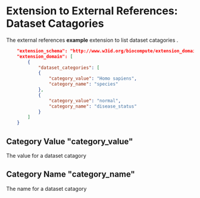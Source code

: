 # Extension to External References: Dataset Catagories

The external references **example** extension to list dataset catagories .

```json
    "extension_schema": "http://www.w3id.org/biocompute/extension_domain/1.0.0/dataset/dataset_extension.json",
    "extension_domain": [
        {
            "dataset_categories": [
            {
                "category_value": "Homo sapiens",
                "category_name": "species"
            },
            {
                "category_value": "normal",
                "category_name": "disease_status"
            }
        ]
    }
```
## Category Value "category_value"

The value for a dataset catagory

## Category Name "category_name"

The name for a dataset catagory
